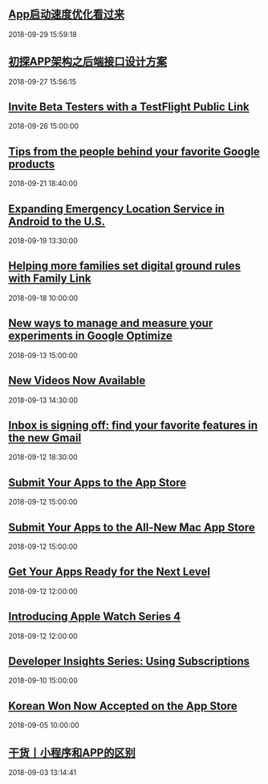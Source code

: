 ## <a href="http://mobile.51cto.com/hot-584384.htm" target="_blank">App启动速度优化看过来</a>
2018-09-29 15:59:18 
## <a href="http://mobile.51cto.com/hot-584236.htm" target="_blank">初探APP架构之后端接口设计方案</a>
2018-09-27 15:56:15 
## <a href="https://developer.apple.com/news/?id=09262018a" target="_blank">Invite Beta Testers with a TestFlight Public Link</a>
2018-09-26 15:00:00 
## <a href="https://www.blog.google/products/search/tips-people-behind-your-favorite-google-products/" target="_blank">Tips from the people behind your favorite Google products</a>
2018-09-21 18:40:00 
## <a href="https://www.blog.google/products/android/expanding-emergency-location-service-android-us/" target="_blank">Expanding Emergency Location Service in Android to the U.S.</a>
2018-09-19 13:30:00 
## <a href="https://www.blog.google/technology/families/helping-more-families-set-digital-ground-rules-family-link/" target="_blank">Helping more families set digital ground rules with Family Link</a>
2018-09-18 10:00:00 
## <a href="https://www.blog.google/products/marketingplatform/analytics/new-ways-manage-and-measure-your-experiments-google-optimize/" target="_blank">New ways to manage and measure your experiments in Google Optimize</a>
2018-09-13 15:00:00 
## <a href="https://developer.apple.com/news/?id=09132018a" target="_blank">New Videos Now Available</a>
2018-09-13 14:30:00 
## <a href="https://www.blog.google/products/gmail/inbox-signing-find-your-favorite-features-new-gmail/" target="_blank">Inbox is signing off: find your favorite features in the new Gmail</a>
2018-09-12 18:30:00 
## <a href="https://developer.apple.com/news/?id=09122018c" target="_blank">Submit Your Apps to the App Store</a>
2018-09-12 15:00:00 
## <a href="https://developer.apple.com/news/?id=09122018d" target="_blank">Submit Your Apps to the All-New Mac App Store</a>
2018-09-12 15:00:00 
## <a href="https://developer.apple.com/news/?id=09122018a" target="_blank">Get Your Apps Ready for the Next Level</a>
2018-09-12 12:00:00 
## <a href="https://developer.apple.com/news/?id=09122018b" target="_blank">Introducing Apple Watch Series 4</a>
2018-09-12 12:00:00 
## <a href="https://developer.apple.com/news/?id=09102018a" target="_blank">Developer Insights Series: Using Subscriptions</a>
2018-09-10 15:00:00 
## <a href="https://developer.apple.com/news/?id=09052018a" target="_blank">Korean Won Now Accepted on the App Store</a>
2018-09-05 10:00:00 
## <a href="http://mobile.51cto.com/hot-582684.htm" target="_blank">干货丨小程序和APP的区别</a>
2018-09-03 13:14:41 
